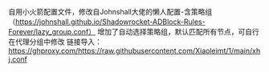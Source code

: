 自用小火箭配置文件，修改自Johnshall大佬的懒人配置-含策略组（https://johnshall.github.io/Shadowrocket-ADBlock-Rules-Forever/lazy_group.conf）
增加了自动选择策略组，默认匹配所有节点，可自行在代理分组中修改
链接导入：https://ghproxy.com/https://raw.githubusercontent.com/Xiaoleimt/1/main/xhj.conf
